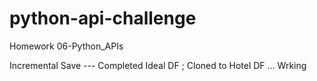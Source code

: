 # python-api-challenge
Homework 06-Python_APIs

Incremental Save --- Completed Ideal DF ; Cloned to Hotel DF  ... Wrking

